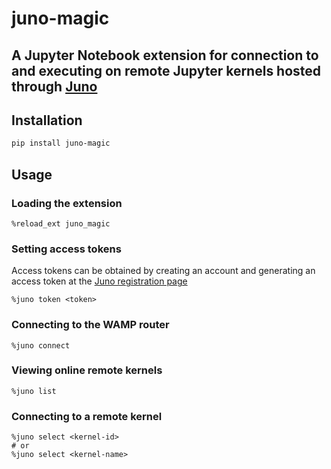 # juno-magic


A Jupyter Notebook extension for connection to and executing on remote Jupyter kernels hosted through [Juno](http://juno.timbr.io)
---


## Installation 
```bash
pip install juno-magic
```

## Usage

### Loading the extension

```
%reload_ext juno_magic
```

### Setting access tokens
Access tokens can be obtained by creating an account and generating an access token at the [Juno registration page](http://juno.timbr.io)
```
%juno token <token>
```

### Connecting to the WAMP router
```
%juno connect
```

### Viewing online remote kernels
```
%juno list
```

### Connecting to a remote kernel
```
%juno select <kernel-id>
# or
%juno select <kernel-name>
```

